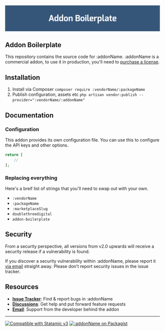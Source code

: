 ![Banner](https://raw.githubusercontent.com/doublethreedigital/addon-boilerplate/master/banner.png)

## Addon Boilerplate

This repository contains the source code for :addonName. :addonName is a commercial addon, to use it in production, you'll need to [purchase a license](https://statamic.com/:marketplaceSlug).

## Installation

1. Install via Composer `composer require :vendorName/:packageName`
2. Publish configuration, assets etc `php artisan vendor:publish --provider=":vendorName/:addonName"`

## Documentation

### Configuration

This addon provides its own configuration file. You can use this to configure the API keys and other options.

```php
return [
    //
];
```

### Replacing everything

Here's a breif list of strings that you'll need to swap out with your own.

* `:vendorName`
* `:packageName`
* `:marketplaceSlug`
* `doublethreedigital`
* `addon-boilerplate`

## Security

From a security perspective, all versions from v2.0 upwards will receive a security release if a vulnerability is found.

If you discover a security vulnerability within :addonName, please report it [via email](mailto::vendorEmail) straight away. Please don't report security issues in the issue tracker.

## Resources

* [**Issue Tracker**](https://github.com/:vendorName/:addonName/issues): Find & report bugs in :addonName
* [**Discussions**](https://github.com/:vendorName/:addonName/discussions): Get help and put forward feature requests
* [**Email**](mailto::vendorEmail): Support from the developer behind the addon

---

<p>
<a href="https://statamic.com"><img src="https://img.shields.io/badge/Statamic-3.0+-FF269E?style=for-the-badge" alt="Compatible with Statamic v3"></a>
<a href="https://packagist.org/packages/:vendorName/:addonName/stats"><img src="https://img.shields.io/packagist/v/:vendorName/:addonName?style=for-the-badge" alt=":addonName on Packagist"></a>
</p>
